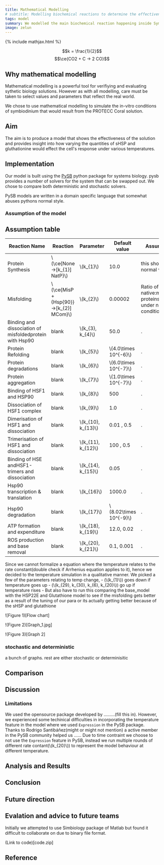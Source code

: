```yaml
---
title: Mathematical Modelling
# subtitle: Modelling biochemical reactions to determine the effectiveness of PROTECC Coral
tags: model
summary: We modelled the main biochemical reaction happening inside Symbiodinium to determine the effectiveness of our Wet lab solution. In this model we consider the addition of sHSP and glutathionine. *WHAT WE FOUND GOES HERE*
image: zelun
---
```


{% include mathjax.html %}

$$k = \frac{1}{2}$$
$$\ce{CO2 + C -> 2 CO}$$

## Why mathematical modelling

Mathematical modelling is a powerful tool for verifiying and evaluating sythetic biology solutions. However as with all modelling, care must be taken to select values and parameters that reflect the real world.

We chose to use mathematical modelling to simulate the in-vitro conditions of symbiodinium that would result from the PROTECC Coral solution.

## Aim

The aim is to produce a model that shows the effectiveness of the solution and provides insight into how varying the quantities of sHSP and gluthationine would effect the cell's response under various temperatures.

## Implementation

Our model is built using the [PySB](https://pysb.org) python package for systems biology. pysb provides a number of solvers for the system that can be swapped out. We chose to compare both deterministic and stochastic solvers.

PySB models are written in a domain specific language that somewhat abuses pythons normal style.

### Assumption of the model

Assumption table
---
|Reaction Name | Reaction | Parameter | Default value | Assumption
|---|---|---|---|---|
|Protein Synthesis| \\(\ce{None ->[k_{1}] NatP}\\) | \\(k_{1}\\) | 10.0 | this should be a normal value
|Misfolding| \\(\ce{MisP + {Hsp\{90}} ->[k_{2}] MCom}\\) | \\(k_{2}\\) | 0.00002 | Ratio of native:misfolded proteins is 19:1 under normal conditions
|Binding and dissociation of misfoldedprotein with Hsp90| blank | \\(k_{3}, k_{4}\\)| 50.0 | .
|Protein Refolding| blank | \\(k_{5}\\) | \\(4.0\times 10^{-6}\\)| .
|Protein degradations| blank| \\(k_{6}\\) | \\(6.0\times 10^{-7}\\) | .
|Protein aggregation| blank| \\(k_{7}\\) | \\(1.0\times 10^{-7}\\) | .
|Binding of HSF1 and HSP90| blank| \\(k_{8}\\) | 500 | .
|Dissociation of HSF1 complex| blank | \\(k_{9}\\)| 1.0| .
|Dimerisation of HSF1 and dissociation| blank | \\(k_{10}, k_{13}\\) | 0.01 , 0.5| .
|Trimerisation of HSF1 and dissociation| blank| \\(k_{11}, k_{12}\\) | 100 , 0.5| .
|Binding of HSE andHSF1-trimers and dissociation| blank| \\(k_{14}, k_{15}\\)| 0.05|.
|Hsp90 transcription & translation| blank| \\(k_{16}\\)| 1000.0| .
| Hsp90 degradation | blank | \\(k_{17}\\) | \\(8.02\times 10^{-9}\\)|.
| ATP formation and expenditure | blank |  \\(k_{18}, k_{19}\\) | 12.0, 0.02 | .
| ROS production and base removal | blank | \\(k_{20}, k_{21}\\) | 0.1, 0.001 | .


Since we cannot formalize a equation where the temperature relates to the rate constant(double check if Arrhenius equation applies to it), hence we decided to the temperature simulation in a qualitative manner.
We picked a few of the parameters relating to temp change,
    - (\\(k_{1}\\)) goes down if temperature goes up
    - (\\(k_{29}, k_{30}, k_{6}, k_{20}\\)) go up if temperature rises
    - But also have to run this comparing the base_model with the HSP22E and Glutathione model to see if the misfolding gets better as a result of the tuning of our para or its actually getting better because of the sHSP and glutathione

![Figure 1)[Flow chart]

!(Figure 2)[Graph_1.jpg]

!(Figure 3)[Graph 2]

### stochastic and deterministic

a bunch of graphs. rest are either stochastic or determinisitic

## Comparison

## Discussion
### Limitations
We used the opensource package developed by .........(fill this in). However, we experienced some techinical difficulties in incorporating the temperature feature in the model where we used `Expression` in the PySB package. Thanks to Rodrigo Santibáñez(might or might not mention) a active member in the PySB community helped us ......
Due to time contraint we choose to not use the `Expression` feature in PySB, instead we run multiple rounds of different rate contant(\\(k_{20}\\)) to represent the model behaviour at different temperature.
## Analysis and Results
## Conclusion
## Future direction
## Evalation and advice to future teams

Initially we attempted to use Simbiology package of Matlab but found it difficult to collaborate on due to binary file format.


(Link to code)[code.zip]



## Reference
